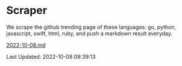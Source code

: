 # Scraper

We scrape the github trending page of these languages: go, python, javascript, swift, html, ruby, and push a markdown result everyday.

[2022-10-08.md](https://github.com/henson/Scraper/blob/master/2022-10-08.md)

Last Updated: 2022-10-08 09:39:13